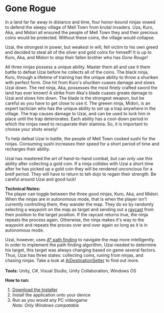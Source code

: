 # Gone Rogue
In a land far far away in distance and time, four honor-bound ninjas vowed to defend the sleepy village of Mell Town from brutal invaders. Uza, Kuro, Aka, and Midori all ensured the people of Mell Town they and their precious coins would be protected. Without these coins, the village would collapse. 

Uzai, the strongest in power, but weakest in will, fell victim to his own greed and decided to steal all of the silver and gold coins for himself! It is up to Kuro, Aka, and Midori to stop their fallen brother who has _Gone Rouge_!

All three ninjas possess a unique ability. Master them all and use it them battle to defeat Uzai before he collects all of the coins. The black ninja, Kuro, through a lifetime of training has the unique ability to throw a shuriken with perfect form. One hit from Kuro's shuriken cuases damage and slows Uzai down. The red ninja, Aka, possesses the most finely crafted sword the land has ever known! A strike from Aka's blade cuases greate damage to Uzai and slows him down. The blade is the strongest weapon, but be careful as you have to get close to use it. The greeen ninja, Midori, is an expert tactician who has the unique ability to set up a trap anywhere in the village. The trap causes damage to Uzai, and can be used to lock him in place until the trap deteriorates. Each ability has a cool-down period in which the ninjas need to recuperate their stamina. So, it is important to choose your shots wisely!

To help defeat Uzai in battle, the people of Mell Town cooked sushi for the ninjas. Consuming sushi increases their speed for a short period of time and recharges their ability. 

Uzai has mastered the art of hand-to-hand combat, but can only use this ability after collecting a gold coin. If a ninja collides with Uzai a short time after he has picked up a gold coin they will be rendered unconcious for a breif period. They will have to return to teh dojo to regain their strength. Be careful around Uzai and good luck!

**Technical Notes: </br>**
The player can toggle between the three good ninjas, Kuro, Aka, and Midori. When the ninjas are in autonomous mode, that is when the player isn't currently controlling them, they wander the map. They do so by randomly selecting a waypoint on the map as target and sending out a [raycast](https://docs.unity3d.com/ScriptReference/Physics.Raycast.html) from their position to the target position. If the raycast returns true, the ninja repeats the process again. Otherwise, the ninja makes it's way to the waypoint and repeats the proces over and over again so long as it is in autonomous mode. 

Uzai, however, uses [A* path finding](https://en.wikipedia.org/wiki/A*_search_algorithm) to navigate the map more intelligently. In order to implement the path finding algorithm, Uzai needed to determine his target, this target was always changing based on game several factors. Thus, Uzai has three states: collecting coins, runing from ninjas, and chasing ninjas. Take a look at [AiDestinationSetter](Assets/AstarPathfindingProject/Behaviors/AIDestinationSetter.cs) to find out more. </br>
</br>**Tools:** Unity, C#, Visual Studio, Unity Collaboration, Windows OS

**How to run:** 
1. [Download the Installer](https://drive.google.com/file/d/1NkhRzG5-MIkEc-zz5hHi-uPTPnsDX7TE/view?usp=sharing)
2. Install the application onto your device
3. Run as you would any PC videogame</br>
  _Note: Only Windows compatable_
